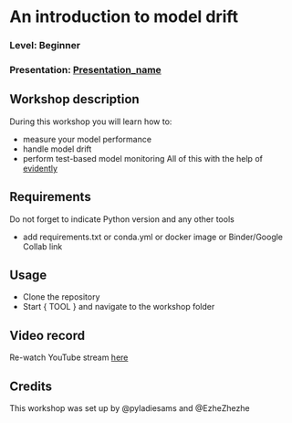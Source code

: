 
# An introduction to model drift
### Level: Beginner
### Presentation: [Presentation_name](workshop/Presentation_template.pptx)

## Workshop description
During this workshop you will learn how to:
* measure your model performance
* handle model drift
* perform test-based model monitoring
All of this with the help of [evidently](https://github.com/evidentlyai/evidently)

## Requirements
Do not forget to indicate Python version and any other tools
+ add requirements.txt or conda.yml or docker image or Binder/Google Collab link

## Usage
* Clone the repository
* Start { TOOL } and navigate to the workshop folder

## Video record
Re-watch YouTube stream [here](link)

## Credits
This workshop was set up by @pyladiesams and @EzheZhezhe

